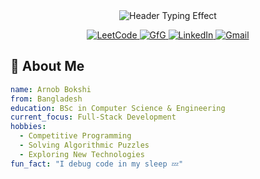 <!-- Header Section with Gradient Effect -->
<div align="center">
  <img src="https://readme-typing-svg.demolab.com?font=Fira+Code&size=30&duration=3000&pause=1000&color=20C20E&center=true&vCenter=true&width=800&height=50&lines=Hi+%F0%9F%91%8B%2C+I'm+Arnob+Bokshi;Competitive+Programmer+%7C+Full-Stack+Developer;Problem+Solver+%7C+Tech+Enthusiast+%7C+5D+Resident+%F0%9F%A4%A3" alt="Header Typing Effect" />
</div>

<!-- Social Badges -->
<p align="center"> 
  <a href="https://leetcode.com/arnob1111/">
    <img src="https://img.shields.io/badge/-LeetCode-FFA116?style=for-the-badge&logo=leetcode&logoColor=black" alt="LeetCode">
  </a>
  <a href="https://auth.geeksforgeeks.org/user/ararno47m4">
    <img src="https://img.shields.io/badge/GeeksforGeeks-298D46?style=for-the-badge&logo=geeksforgeeks&logoColor=white" alt="GfG">
  </a>
  <a href="https://www.linkedin.com/in/arnob-bokshi-1b88a2323/">
    <img src="https://img.shields.io/badge/LinkedIn-0077B5?style=for-the-badge&logo=linkedin&logoColor=white" alt="LinkedIn">
  </a>
  <a href="mailto:ararnob1415@gmail.com">
    <img src="https://img.shields.io/badge/Gmail-D14836?style=for-the-badge&logo=gmail&logoColor=white" alt="Gmail">
  </a>
</p>

<!-- About Me Section -->
## 🚀 About Me

```yaml
name: Arnob Bokshi
from: Bangladesh
education: BSc in Computer Science & Engineering
current_focus: Full-Stack Development
hobbies:
  - Competitive Programming
  - Solving Algorithmic Puzzles
  - Exploring New Technologies
fun_fact: "I debug code in my sleep 💤"
